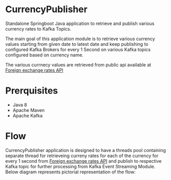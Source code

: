 # CurrencyPublisher
Standalone Springboot Java application to retrieve and publish various currency rates to Kafka Topics.

The main goal of this application module is to retrieve various currency values starting from given date to latest date
and keep publishing to configured Kafka Brokers for every 1 Second on various Kafka topics configured based on currency name.

The various currnecy values are retrieved from public api available at [Foreign exchange rates API](http://exchangeratesapi.io/)

# Prerquisites
- Java 8
- Apache Maven
- Apache Kafka

# Flow
CurrencyPublisher application is designed to have a threads pool containing separate thread for retrieveing curreny rates for
each of the currency for every 1 second from [Foreign exchange rates API](http://exchangeratesapi.io/) and publish to respective
Kafka topic for further processing from Kafka Event Streaming Module. Below diagram represents pictorial representation of the flow:

